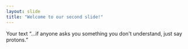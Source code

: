 ```yaml
---
layout: slide
title: "Welcome to our second slide!"
---
```

Your text
“...if anyone asks you something you don't understand, just say protons.”
